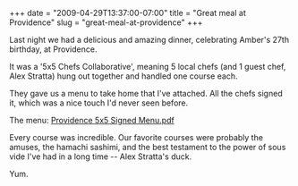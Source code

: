 +++
date = "2009-04-29T13:37:00-07:00"
title = "Great meal at Providence"
slug = "great-meal-at-providence"
+++


Last night we had a delicious and amazing dinner, celebrating Amber's 27th birthday, at Providence.

It was a '5x5 Chefs Collaborative', meaning 5 local chefs (and 1 guest chef, Alex Stratta) hung out together and handled one course each.

They gave us a menu to take home that I've attached. All the chefs signed it, which was a nice touch I'd never seen before.

The menu: [Providence 5x5 Signed Menu.pdf](/images/providence-5x5-signed-menu.pdf)

Every course was incredible. Our favorite courses were probably the amuses, the hamachi sashimi, and the best testament to the power of sous vide I've had in a long time -- Alex Stratta's duck.

Yum.

